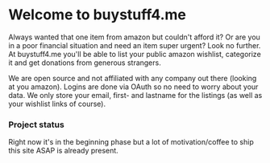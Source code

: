 # Welcome to buystuff4.me

Always wanted that one item from amazon but couldn't afford it? Or are you in a poor financial situation and need an item super urgent? Look no further.
At buystuff4.me you'll be able to list your public amazon wishlist, categorize it and get donations from generous strangers.

We are open source and not affiliated with any company out there (looking at you amazon).
Logins are done via OAuth so no need to worry about your data. We only store your email, first- and lastname for the listings (as well as your wishlist links of course).

### Project status
Right now it's in the beginning phase but a lot of motivation/coffee to ship this site ASAP is already present.
